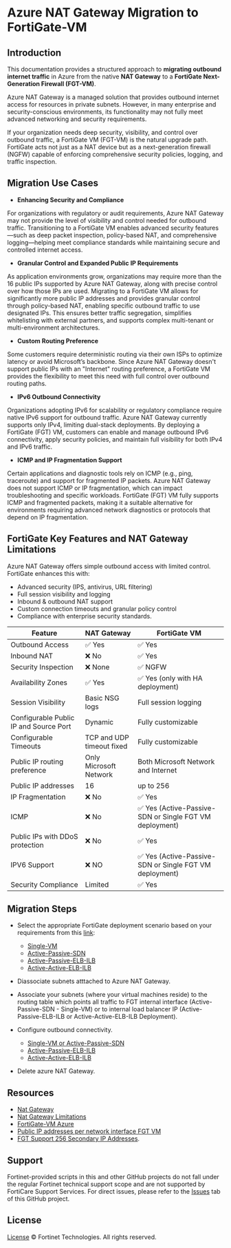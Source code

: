 # Azure NAT Gateway Migration to FortiGate-VM

## Introduction

This documentation provides a structured approach to **migrating outbound internet traffic** in Azure from the native **NAT Gateway** to a **FortiGate Next-Generation Firewall (FGT-VM)**.

Azure NAT Gateway is a managed solution that provides outbound internet access for resources in private subnets. However, in many enterprise and security-conscious environments, its functionality may not fully meet advanced networking and security requirements.

If your organization needs deep security, visibility, and control over outbound traffic, a FortiGate VM (FGT-VM) is the natural upgrade path. FortiGate acts not just as a NAT device but as a next-generation firewall (NGFW) capable of enforcing comprehensive security policies, logging, and traffic inspection.

## Migration Use Cases

- **Enhancing Security and Compliance**

For organizations with regulatory or audit requirements, Azure NAT Gateway may not provide the level of visibility and control needed for outbound traffic. Transitioning to a FortiGate VM enables advanced security features—such as deep packet inspection, policy-based NAT, and comprehensive logging—helping meet compliance standards while maintaining secure and controlled internet access.

- **Granular Control and Expanded Public IP Requirements**

As application environments grow, organizations may require more than the 16 public IPs supported by Azure NAT Gateway, along with precise control over how those IPs are used. Migrating to a FortiGate VM allows for significantly more public IP addresses and provides granular control through policy-based NAT, enabling specific outbound traffic to use designated IPs. This ensures better traffic segregation, simplifies whitelisting with external partners, and supports complex multi-tenant or multi-environment architectures.

-  **Custom Routing Preference**

Some customers require deterministic routing via their own ISPs to optimize latency or avoid Microsoft’s backbone. Since Azure NAT Gateway doesn't support public IPs with an "Internet" routing preference, a FortiGate VM provides the flexibility to meet this need with full control over outbound routing paths.

- **IPv6 Outbound Connectivity**

Organizations adopting IPv6 for scalability or regulatory compliance require native IPv6 support for outbound traffic. Azure NAT Gateway currently supports only IPv4, limiting dual-stack deployments. By deploying a FortiGate (FGT) VM, customers can enable and manage outbound IPv6 connectivity, apply security policies, and maintain full visibility for both IPv4 and IPv6 traffic.

- **ICMP and IP Fragmentation Support**

Certain applications and diagnostic tools rely on ICMP (e.g., ping, traceroute) and support for fragmented IP packets. Azure NAT Gateway does not support ICMP or IP fragmentation, which can impact troubleshooting and specific workloads. FortiGate (FGT) VM fully supports ICMP and fragmented packets, making it a suitable alternative for environments requiring advanced network diagnostics or protocols that depend on IP fragmentation.

## FortiGate Key Features and NAT Gateway Limitations

Azure NAT Gateway offers simple outbound access with limited control. FortiGate enhances this with:

- Advanced security (IPS, antivirus, URL filtering)
- Full session visibility and logging
- Inbound & outbound NAT support
- Custom connection timeouts and granular policy control
- Compliance with enterprise security standards.


| Feature               | NAT Gateway    | FortiGate VM         |
| --------------------- | -------------- | -------------------- |
| Outbound Access       | ✅ Yes          | ✅ Yes                |
| Inbound NAT           | ❌ No           | ✅ Yes                |
| Security Inspection   | ❌ None         | ✅ NGFW               |
| Availability Zones    | ✅ Yes          | ✅ Yes (only with HA deployment)          |
| Session Visibility    | Basic NSG logs | Full session logging |
| Configurable Public IP and Source Port | Dynamic       | Fully customizable   |
| Configurable Timeouts | TCP and UDP timeout fixed      | Fully customizable   |
| Public IP routing preference             | Only Microsoft Network   | Both Microsoft Network and Internet |
| Public IP addresses   | 16               | up to 256              |
| IP Fragmentation       | ❌ No          | ✅ Yes                |
| ICMP      | ❌ No         | ✅ Yes (Active-Passive-SDN or Single FGT VM deployment)               |
| Public IPs with DDoS protection      | ❌ No         | ✅ Yes              |
| IPV6 Support          | ❌ NO          | ✅ Yes (Active-Passive-SDN or Single FGT VM deployment)                |
| Security Compliance   | Limited | ✅ Yes|

## Migration Steps

- Select the appropriate FortiGate deployment scenario based on your requirements from this [link](https://github.com/fortinet/azure-templates/tree/main/FortiGate):

    - [Single-VM](https://github.com/40net-cloud/fortinet-azure-solutions/tree/main/FortiGate/A-Single-VM)
    - [Active-Passive-SDN](https://github.com/40net-cloud/fortinet-azure-solutions/tree/main/FortiGate/Active-Passive-SDN)
    - [Active-Passive-ELB-ILB](https://github.com/40net-cloud/fortinet-azure-solutions/tree/main/FortiGate/Active-Passive-ELB-ILB)
    - [Active-Active-ELB-ILB](https://github.com/40net-cloud/fortinet-azure-solutions/tree/main/FortiGate/Active-Active-ELB-ILB)

- Diassociate subnets atttached to Azure NAT Gateway.

- Associate your subnets (where your virtual machines reside) to the routing table which points all traffic to FGT internal interface (Active-Passive-SDN - Single-VM) or to internal load balancer IP (Active-Passive-ELB-ILB or Active-Active-ELB-ILB Deployment).

- Configure outbound connectivity.

    - [Single-VM or Active-Passive-SDN](https://github.com/40net-cloud/fortinet-azure-solutions/tree/main/FortiGate/A-Single-VM#outbound-connections)
    - [Active-Passive-ELB-ILB](https://github.com/40net-cloud/fortinet-azure-solutions/tree/main/FortiGate/Active-Passive-ELB-ILB#outbound-connections)
    - [Active-Active-ELB-ILB](https://github.com/40net-cloud/fortinet-azure-solutions/tree/main/FortiGate/Active-Active-ELB-ILB#outbound-connections)

- Delete azure NAT Gateway.

## Resources

- [Nat Gateway](https://learn.microsoft.com/en-us/azure/nat-gateway/nat-gateway-resource)
- [Nat Gateway Limitations](https://learn.microsoft.com/en-us/azure/azure-resource-manager/management/azure-subscription-service-limits#azure-nat-gateway-limits)
- [FortiGate-VM Azure](https://docs.fortinet.com/document/fortigate-public-cloud/7.6.0/azure-administration-guide/128029)
- [Public IP addresses per network interface FGT VM](https://learn.microsoft.com/en-us/azure/azure-resource-manager/management/azure-subscription-service-limits#azure-resource-manager-virtual-networking-limits)
- [FGT Support 256 Secondary IP Addresses](https://community.fortinet.com/t5/FortiGate/Technical-Tip-FortiGate-can-create-max-32-secondary-IP-address/ta-p/230121).

## Support

Fortinet-provided scripts in this and other GitHub projects do not fall under the regular Fortinet technical support scope and are not supported by FortiCare Support Services.
For direct issues, please refer to the [Issues](https://github.com/40net-cloud/terraform-azure-fortigate/issues) tab of this GitHub project.

## License

[License](/../../blob/main/LICENSE) © Fortinet Technologies. All rights reserved.
